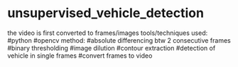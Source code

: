 # unsupervised_vehicle_detection
the video is first converted to frames/images
tools/techniques used:
#python
#opencv
method:
#absolute differencing btw 2 consecutive frames
#binary thresholding
#image dilution
#contour extraction
#detection of vehicle in single frames
#convert frames to video
